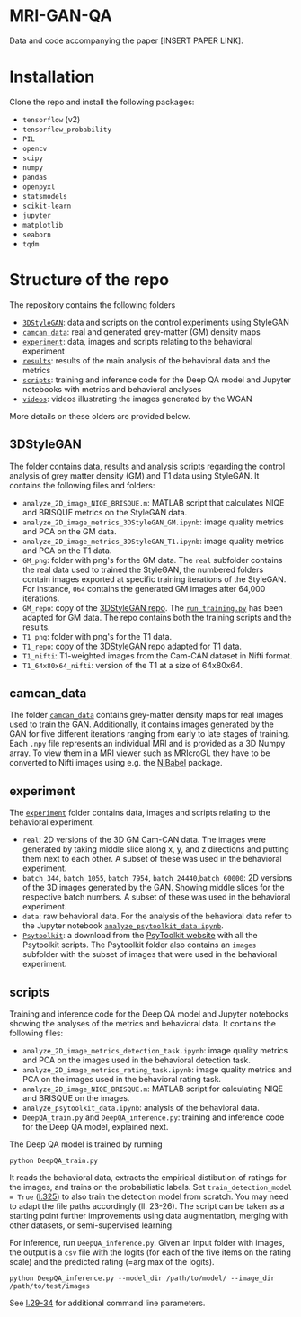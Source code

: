 # MRI-GAN-QA

Data and code accompanying the paper [INSERT PAPER LINK].

# Installation

Clone the repo and install the following packages:

- `tensorflow` (v2)
- `tensorflow_probability`
- `PIL`
- `opencv`
- `scipy`
- `numpy`
- `pandas`
- `openpyxl`
- `statsmodels`
- `scikit-learn`
- `jupyter`
- `matplotlib`
- `seaborn`
- `tqdm`

# Structure of the repo

The repository contains the following folders

- [`3DStyleGAN`](/3DStyleGAN): data and scripts on the control experiments using StyleGAN
- [`camcan_data`](/camcan_data): real and generated grey-matter (GM) density maps 
- [`experiment`](/experiment): data, images and scripts relating to the behavioral experiment
- [`results`](/results): results of the main analysis of the behavioral data and the metrics
- [`scripts`](/scripts): training and inference code for the Deep QA model and Jupyter notebooks with metrics and behavioral analyses
- [`videos`](/videos): videos illustrating the images generated by the WGAN

More details on these olders are provided below.

## 3DStyleGAN

The folder contains data, results and analysis scripts regarding the control analysis of grey matter density (GM) and T1 data using StyleGAN. It contains the following files and folders:

- `analyze_2D_image_NIQE_BRISQUE.m`: MATLAB script that calculates NIQE and BRISQUE metrics on the StyleGAN data.
- `analyze_2D_image_metrics_3DStyleGAN_GM.ipynb`: image quality metrics and PCA on the GM data.
- `analyze_2D_image_metrics_3DStyleGAN_T1.ipynb`: image quality metrics and PCA on the T1 data.
- `GM_png`: folder with png's for the GM data. The `real` subfolder contains the real data used to trained the StyleGAN, the numbered folders contain images exported at specific training iterations of the StyleGAN. For instance, `064` contains the generated GM images after 64,000 iterations.
- `GM_repo`: copy of the [3DStyleGAN repo](https://github.com/sh4174/3DStyleGAN). The [`run_training.py`](https://github.com/treder/MRI-GAN-QA/blob/main/3DStyleGAN/GM_repo/run_training.py#L40) has been adapted for GM data. The repo contains both the training scripts and the results.
- `T1_png`: folder with png's for the T1 data.
- `T1_repo`: copy of the [3DStyleGAN repo](https://github.com/sh4174/3DStyleGAN) adapted for T1 data.
- `T1_nifti`: T1-weighted images from the Cam-CAN dataset in Nifti format.
- `T1_64x80x64_nifti`: version of the T1 at a size of 64x80x64.

## camcan_data

The folder [`camcan_data`](/camcan_data) contains grey-matter density maps for real images used to train the GAN. Additionally, it contains images generated by the GAN for five different iterations ranging from early to late stages of training. Each `.npy` file represents an individual MRI and is provided as a 3D Numpy array. To view them in a MRI viewer such as MRIcroGL they have to be converted to Nifti images using e.g. the [NiBabel](https://nipy.org/nibabel/gettingstarted.html) package.

## experiment 

The [`experiment`](/experiment) folder contains data, images and scripts relating to the behavioral experiment. 

- `real`: 2D versions of the 3D GM Cam-CAN data. The images were generated by taking middle slice along x, y, and z directions and putting them next to each other. A subset of these was used in the behavioral experiment.
-  `batch_344`, `batch_1055`, `batch_7954`, `batch_24440`,`batch_60000`: 2D versions of the 3D images generated by the GAN. Showing middle slices for the respective batch numbers. A subset of these was used in the behavioral experiment.
- `data`: raw behavioral data. For the analysis of the behavioral data refer to the Jupyter notebook [`analyze_psytoolkit_data.ipynb`](scripts/analyze_psytoolkit_data.ipynb).
- [`Psytoolkit`](/experiment/Psytoolkit): a download from the [PsyToolkit website](https://www.psytoolkit.org/) with all the Psytoolkit scripts. The Psytoolkit folder also contains an `images` subfolder with the subset of images that were used in the behavioral experiment. 

## scripts

Training and inference code for the Deep QA model and Jupyter notebooks showing the analyses of the metrics and behavioral data. It contains the following files:

- `analyze_2D_image_metrics_detection_task.ipynb`: image quality metrics and PCA on the images used in the behavioral detection task.
- `analyze_2D_image_metrics_rating_task.ipynb`: image quality metrics and PCA on the images used in the behavioral rating task.
- `analyze_2D_image_NIQE_BRISQUE.m`: MATLAB script for calculating NIQE and BRISQUE on the images.
- `analyze_psytoolkit_data.ipynb`: analysis of the behavioral data.
- `DeepQA_train.py` and `DeepQA_inference.py`: training and inference code for the Deep QA model, explained next.

The Deep QA model is trained by running 

```
python DeepQA_train.py
```

It reads the behavioral data, extracts the empirical distibution of ratings for the images, and trains on the probabilistic labels. Set `train_detection_model = True` ([l.325](/scripts/DeepQA_train.py#L325)) to also train the detection model from scratch. You may need to adapt the file paths accordingly (ll. 23-26). The script can be taken as a starting point further improvements using data augmentation, merging with other datasets, or semi-supervised learning.

For inference, run `DeepQA_inference.py`. Given an input folder with images, the output is a `csv` file with the logits (for each of the five items on the rating scale) and the predicted rating (=arg max of the logits).

```
python DeepQA_inference.py --model_dir /path/to/model/ --image_dir /path/to/test/images
```

See [l.29-34](/scripts/DeepQA_inference.py#L29-L34) for additional command line parameters. 

